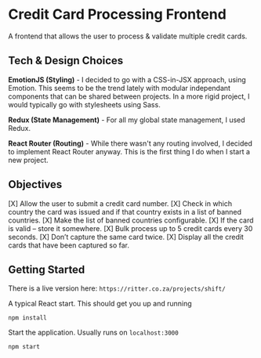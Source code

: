 # Credit Card Processing Frontend
A frontend that allows the user to process & validate multiple credit cards.

## Tech & Design Choices
**EmotionJS (Styling)** - I decided to go with a CSS-in-JSX approach, using Emotion. This seems to be the trend lately with modular independant components that can be shared between projects. In a more rigid project, I would typically go with stylesheets using Sass. 

**Redux (State Management)** - For all my global state management, I used Redux.

**React Router (Routing)** - While there wasn't any routing involved, I decided to implement React Router anyway. This is the first thing I do when I start a new project.



## Objectives
[X] Allow the user to submit a credit card number. 
[X] Check in which country the card was issued and if that country exists in a list of banned countries. 
[X] Make the list of banned countries configurable. 
[X] If the card is valid – store it somewhere.
[X] Bulk process up to 5 credit cards every 30 seconds. 
[X] Don’t capture the same card twice.
[X] Display all the credit cards that have been captured so far. 

## Getting Started
There is a live version here: `https://ritter.co.za/projects/shift/`

A typical React start. This should get you up and running
```
npm install
```
Start the application. Usually runs on `localhost:3000`
```
npm start
````
